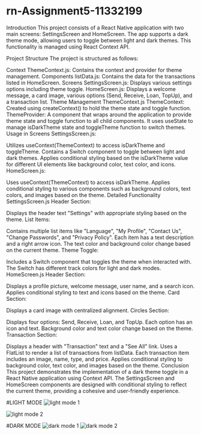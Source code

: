 ﻿# rn-Assignment5-11332199
 Introduction
This project consists of a React Native application with two main screens: SettingsScreen and HomeScreen. The app supports a dark theme mode, allowing users to toggle between light and dark themes. This functionality is managed using React Context API.

Project Structure
The project is structured as follows:

Context
ThemeContext.js: Contains the context and provider for theme management.
Components
listData.js: Contains the data for the transactions listed in HomeScreen.
Screens
SettingsScreen.js: Displays various settings options including theme toggle.
HomeScreen.js: Displays a welcome message, a card image, various options (Send, Receive, Loan, TopUp), and a transaction list.
Theme Management
ThemeContext.js
ThemeContext: Created using createContext() to hold the theme state and toggle function.
ThemeProvider: A component that wraps around the application to provide theme state and toggle function to all child components. It uses useState to manage isDarkTheme state and toggleTheme function to switch themes.
Usage in Screens
SettingsScreen.js:

Utilizes useContext(ThemeContext) to access isDarkTheme and toggleTheme.
Contains a Switch component to toggle between light and dark themes.
Applies conditional styling based on the isDarkTheme value for different UI elements like background color, text color, and icons.
HomeScreen.js:

Uses useContext(ThemeContext) to access isDarkTheme.
Applies conditional styling to various components such as background colors, text colors, and images based on the theme.
Detailed Functionality
SettingsScreen.js
Header Section:

Displays the header text "Settings" with appropriate styling based on the theme.
List Items:

Contains multiple list items like "Language", "My Profile", "Contact Us", "Change Passwords", and "Privacy Policy".
Each item has a text description and a right arrow icon.
The text color and background color change based on the current theme.
Theme Toggle:

Includes a Switch component that toggles the theme when interacted with.
The Switch has different track colors for light and dark modes.
HomeScreen.js
Header Section:

Displays a profile picture, welcome message, user name, and a search icon.
Applies conditional styling to text and icons based on the theme.
Card Section:

Displays a card image with centralized alignment.
Circles Section:

Displays four options: Send, Receive, Loan, and TopUp.
Each option has an icon and text.
Background color and text color change based on the theme.
Transaction Section:

Displays a header with "Transaction" text and a "See All" link.
Uses a FlatList to render a list of transactions from listData.
Each transaction item includes an image, name, type, and price.
Applies conditional styling to background color, text color, and images based on the theme.
Conclusion
This project demonstrates the implementation of a dark theme toggle in a React Native application using Context API. The SettingsScreen and HomeScreen components are designed with conditional styling to reflect the current theme, providing a cohesive and user-friendly experience.

#LIGHT MODE
![light mode 1](https://github.com/bigslime911/rn-Assignment5-11332199/assets/145637377/a6b4819e-b500-4262-9152-43f74c0b8ec9)

![light mode 2](https://github.com/bigslime911/rn-Assignment5-11332199/assets/145637377/754b1edc-255c-4c39-a44b-e185b3112dc0)

#DARK MODE
![dark mode 1](https://github.com/bigslime911/rn-Assignment5-11332199/assets/145637377/9e20fcb3-0628-445c-baf0-2cbeb38eb630)
![dark mode 2](https://github.com/bigslime911/rn-Assignment5-11332199/assets/145637377/0ab2f5e4-2b7f-4f38-b7dd-5fc5efb2230d)









